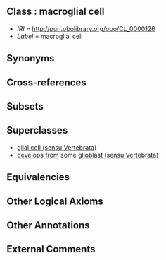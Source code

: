 
## Class : macroglial cell

 * *IRI* = http://purl.obolibrary.org/obo/CL_0000126
 * *Label* = macroglial cell

## Synonyms


## Cross-references


## Subsets


## Superclasses

 * [glial cell (sensu Vertebrata)](../../CL/43/CL_0000243.md)
 * [develops from](../../RO/02/RO_0002202.md) some [glioblast (sensu Vertebrata)](../../CL/39/CL_0000339.md)

## Equivalencies


## Other Logical Axioms


## Other Annotations


## External Comments

